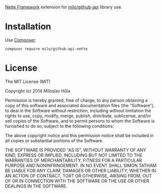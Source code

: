 [Nette Framework](http://nette.org) extension for [milo/github-api](https://github.com/milo/github-api) library use.


# Installation
Use [Composer](https://getcomposer.org/):
```
composer require milo/github-api-nette
```


# License
The MIT License (MIT)

Copyright (c) 2014 Miloslav Hůla

Permission is hereby granted, free of charge, to any person obtaining a copy of this software and associated documentation files (the "Software"), to deal in the Software without restriction, including without limitation the rights to use, copy, modify, merge, publish, distribute, sublicense, and/or sell copies of the Software, and to permit persons to whom the Software is furnished to do so, subject to the following conditions:

The above copyright notice and this permission notice shall be included in all copies or substantial portions of the Software.

THE SOFTWARE IS PROVIDED "AS IS", WITHOUT WARRANTY OF ANY KIND, EXPRESS OR IMPLIED, INCLUDING BUT NOT LIMITED TO THE WARRANTIES OF MERCHANTABILITY, FITNESS FOR A PARTICULAR PURPOSE AND NONINFRINGEMENT. IN NO EVENT SHALL SIMON TATHAM BE LIABLE FOR ANY CLAIM, DAMAGES OR OTHER LIABILITY, WHETHER IN AN ACTION OF CONTRACT, TORT OR OTHERWISE, ARISING FROM, OUT OF OR IN CONNECTION WITH THE SOFTWARE OR THE USE OR OTHER DEALINGS IN THE SOFTWARE.
